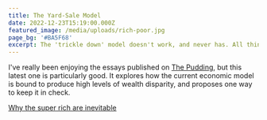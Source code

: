 ```yaml
---
title: The Yard-Sale Model
date: 2022-12-23T15:19:00.000Z
featured_image: /media/uploads/rich-poor.jpg
page_bg: '#BA5F68'
excerpt: The 'trickle down' model doesn't work, and never has. All things being equal, the emergence of the 'super-rich' is inevitable.
---
```


I've really been enjoying the essays published on [The Pudding](https://pudding.cool), but this latest one is particularly good. It explores how the current economic model is bound to produce high levels of wealth disparity, and proposes one way to keep it in check.

[Why the super rich are inevitable](https://pudding.cool/2022/12/yard-sale/)
